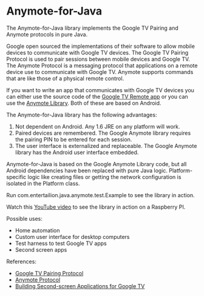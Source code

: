 Anymote-for-Java
================

<p>The Anymote-for-Java library implements the Google TV Pairing and Anymote protocols in pure Java.</p>

<p>Google open sourced the implementations of their software to allow mobile devices to communicate with Google TV devices. 
The Google TV Pairing Protocol is used to pair sessions between mobile devices and Google TV.
The Anymote Protocol is a messaging protocol that applications on a remote device use to communicate with Google TV. 
Anymote supports commands that are like those of a physical remote control.</p>

<p>If you want to write an app that communicates with Google TV devices you can either use the source code of the <a href="https://code.google.com/p/google-tv-remote/">Google TV 
Remote app</a> or you can use the <a href="https://code.google.com/p/googletv-android-samples/source/browse/#git%2FAnymoteLibrary">Anymote Library</a>. Both of these are based on Android. </p>

<p>The Anymote-for-Java library has the following advantages:
<ol>
<li>Not dependent on Android. Any 1.6 JRE on any platform will work.</li>
<li>Paired devices are remembered. The Google Anymote library requires the pairing PIN to be entered for each session.</li>
<li>The user interface is externalized and replaceable. The Google Anymote library has the Android user interface embedded.</li>
</ol>
</p>

<p>Anymote-for-Java is based on the Google Anymote Library code, but all Android dependencies have been replaced with pure Java logic. 
Platform-specific logic like creating files or getting the network configuration is isolated in the Platform class.</p>

<p>Run com.entertailion.java.anymote.test.Example to see the library in action.</p>

<p>Watch this <a href="https://www.youtube.com/watch?feature=player_embedded&v=TCl3udHb6gM">YouTube video</a> to see the library in action on a Raspberry PI.</p>

<p>Possible uses:
<ul>
<li>Home automation</li>
<li>Custom user interface for desktop computers</li>
<li>Test harness to test Google TV apps</li>
<li>Second screen apps</li>
</ul>
</p>

<p>References:
<ul>
<li><a href="https://developers.google.com/tv/remote/docs/pairing">Google TV Pairing Protocol</a></li>
<li><a href="https://code.google.com/p/anymote-protocol/">Anymote Protocol</a></li>
<li><a href="https://developers.google.com/tv/remote/docs/developing">Building Second-screen Applications for Google TV</a></li>
</ul>
</p>





